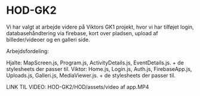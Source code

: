 # HOD-GK2
Vi har valgt at arbejde videre på Viktors GK1 projekt, hvor vi har tilføjet login, databasehåndtering via firebase, kort over pladsen, upload af billeder/videoer og en galleri side. 

Arbejdsfordeling:

Hjalte: MapScreen.js, Program.js, ActivityDetails.js, EventDetails.js. + de stylesheets der passer til.
Viktor: Home.js, Login.js, Auth.js, FirebaseApp.js, Uploads.js, Galleri.js, MediaViewer.js. + de stylesheets der passer til. 


LINK TIL VIDEO:
HOD-GK2/HOD/assets/video af app.MP4